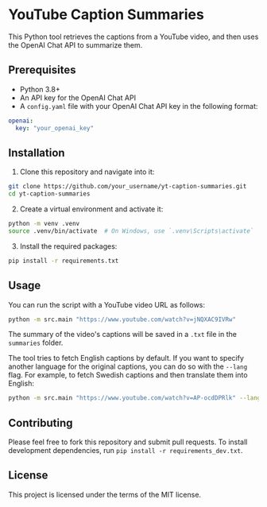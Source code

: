 # YouTube Caption Summaries

This Python tool retrieves the captions from a YouTube video, and then uses the OpenAI Chat API to summarize them.

## Prerequisites

- Python 3.8+
- An API key for the OpenAI Chat API
- A `config.yaml` file with your OpenAI Chat API key in the following format:

```yaml
openai:
  key: "your_openai_key"
```

## Installation

1. Clone this repository and navigate into it:

```bash
git clone https://github.com/your_username/yt-caption-summaries.git
cd yt-caption-summaries
```

2. Create a virtual environment and activate it:

```bash
python -m venv .venv
source .venv/bin/activate  # On Windows, use `.venv\Scripts\activate`
```

3. Install the required packages:

```bash
pip install -r requirements.txt
```

## Usage

You can run the script with a YouTube video URL as follows:

```bash
python -m src.main "https://www.youtube.com/watch?v=jNQXAC9IVRw"
```

The summary of the video's captions will be saved in a `.txt` file in the `summaries` folder.

The tool tries to fetch English captions by default. If you want to specify another language for the original captions, you can do so with the `--lang` flag. For example, to fetch Swedish captions and then translate them into English:

```bash
python -m src.main "https://www.youtube.com/watch?v=AP-ocdDPRlk" --lang "sv"
```

## Contributing

Please feel free to fork this repository and submit pull requests. To install development dependencies, run `pip install -r requirements_dev.txt`.

## License

This project is licensed under the terms of the MIT license.
